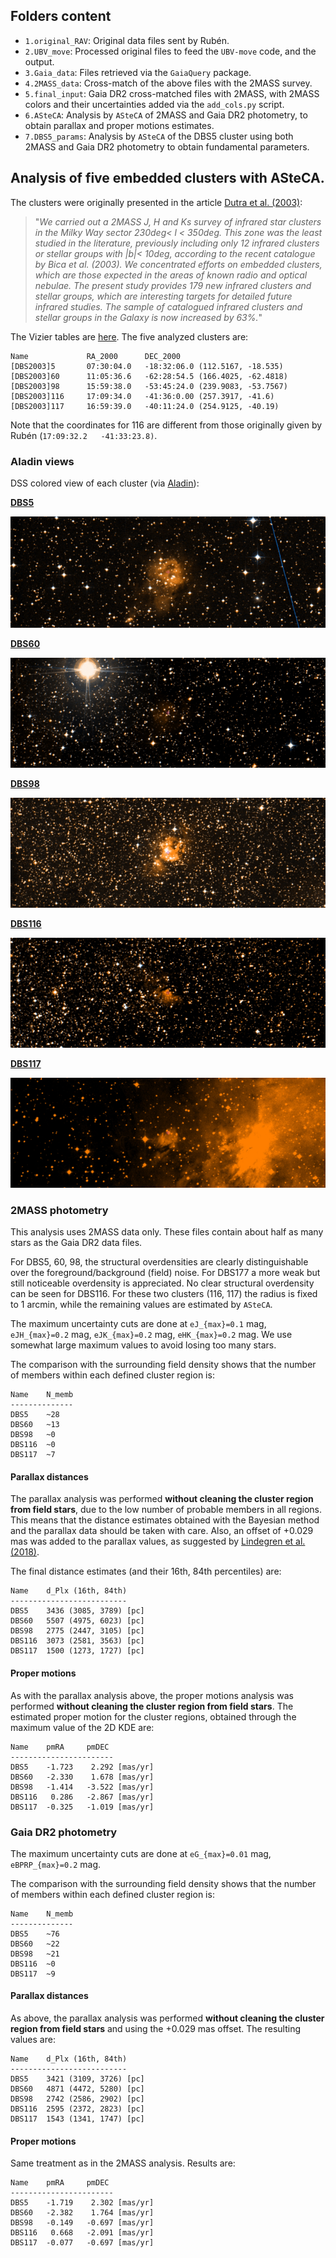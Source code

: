 
## Folders content

* `1.original_RAV`: Original data files sent by Rubén.
* `2.UBV_move`: Processed original files to feed the `UBV-move` code, and
  the output.
* `3.Gaia_data`: Files retrieved via the `GaiaQuery` package.
* `4.2MASS_data`: Cross-match of the above files with the 2MASS survey.
* `5.final_input`: Gaia DR2 cross-matched files with 2MASS, with 2MASS colors
  and their uncertainties added via the `add_cols.py` script.
* `6.ASteCA`: Analysis by `ASteCA` of 2MASS and Gaia DR2 photometry, to obtain
  parallax and proper motions estimates.
* `7.DBS5_params`: Analysis by `ASteCA` of the DBS5 cluster using both 2MASS
  and Gaia DR2 photometry to obtain fundamental parameters.


## Analysis of five embedded clusters with ASteCA.

The clusters were originally presented in the article [Dutra et al. (2003)](https://ui.adsabs.harvard.edu/abs/2003A%26A...400..533D/abstract):

> "*We carried out a 2MASS J, H and Ks survey of infrared star clusters in the Milky Way sector 230deg< l < 350deg. This zone was the least studied in the literature, previously including only 12 infrared clusters or stellar groups with |b|< 10deg, according to the recent catalogue by Bica et al. (2003). We concentrated efforts on embedded clusters, which are those expected in the areas of known radio and optical nebulae. The present study provides 179 new infrared clusters and stellar groups, which are interesting targets for detailed future infrared studies. The sample of catalogued infrared clusters and stellar groups in the Galaxy is now increased by 63%.*"

The Vizier tables are [here](https://ui.adsabs.harvard.edu/abs/2003yCat..34000533D/abstract). The five analyzed clusters are:

```
Name             RA_2000      DEC_2000
[DBS2003]5       07:30:04.0   -18:32:06.0 (112.5167, -18.535)
[DBS2003]60      11:05:36.6   -62:28:54.5 (166.4025, -62.4818)
[DBS2003]98      15:59:38.0   -53:45:24.0 (239.9083, -53.7567)
[DBS2003]116     17:09:34.0   -41:36:0.00 (257.3917, -41.6)
[DBS2003]117     16:59:39.0   -40:11:24.0 (254.9125, -40.19)
```

Note that the coordinates for 116 are different from those originally given by Rubén (`17:09:32.2   -41:33:23.8)`.

### Aladin views

DSS colored view of each cluster (via [Aladin](https://aladin.u-strasbg.fr)):

**[DBS5](http://aladin.unistra.fr/AladinLite/?target=07%2030%204.000-18%2032%206.00&fov=0.42&survey=P%2FDSS2%2Fcolor)**

![](figs/dbs5.png)

**[DBS60](http://aladin.unistra.fr/AladinLite/?target=11%2005%2036.600-62%2028%2054.50&fov=0.42&survey=P%2FDSS2%2Fcolor)**

![](figs/dbs60.png)

**[DBS98](http://aladin.unistra.fr/AladinLite/?target=15%2059%2038.000-53%2045%2024.00&fov=0.42&survey=P%2FDSS2%2Fcolor)**

![](figs/dbs98.png)

**[DBS116](http://aladin.unistra.fr/AladinLite/?target=17%2009%2034.000-41%2036%200.00&fov=0.42&survey=P%2FDSS2%2Fcolor)**

![](figs/dbs116.png)

**[DBS117](http://aladin.unistra.fr/AladinLite/?target=16%2059%2039.000-40%2011%2024.00&fov=0.42&survey=P%2FDSS2%2Fcolor)**

![](figs/dbs117.png)


### 2MASS photometry

This analysis uses 2MASS data only. These files contain about half as many stars as the Gaia DR2 data files.

For DBS5, 60, 98, the structural overdensities are clearly distinguishable over the foreground/background (field) noise. For DBS177 a more weak but still noticeable overdensity is appreciated. No clear structural overdensity can be seen for DBS116. For these two clusters (116, 117) the radius is fixed to 1 arcmin, while the remaining values are estimated by `ASteCA`.

The maximum uncertainty cuts are done at `eJ_{max}=0.1` mag, `eJH_{max}=0.2` mag, `eJK_{max}=0.2` mag, `eHK_{max}=0.2` mag. We use somewhat large maximum values to avoid losing too many stars.

The comparison with the surrounding field density shows that the number of members within each defined cluster region is:

```
Name    N_memb
--------------
DBS5    ~28
DBS60   ~13
DBS98   ~0
DBS116  ~0
DBS117  ~7
```


#### Parallax distances

The parallax analysis was performed **without cleaning the cluster region from field stars**, due to the low number of probable members in all regions. This means that the distance estimates obtained with the Bayesian method and the parallax data should be taken with care. Also, an offset of +0.029 mas was added to the parallax values, as suggested by [Lindegren et al. (2018)](https://www.aanda.org/articles/aa/abs/2018/08/aa32727-18/aa32727-18.html).

The final distance estimates (and their 16th, 84th percentiles) are:

```
Name    d_Plx (16th, 84th)
--------------------------
DBS5    3436 (3085, 3789) [pc]
DBS60   5507 (4975, 6023) [pc]
DBS98   2775 (2447, 3105) [pc]
DBS116  3073 (2581, 3563) [pc]
DBS117  1500 (1273, 1727) [pc]
```

#### Proper motions

As with the parallax analysis above, the proper motions analysis was performed **without cleaning the cluster region from field stars**.
The estimated proper motion for the cluster regions, obtained through the maximum value of the 2D KDE are:

```
Name    pmRA     pmDEC
-----------------------
DBS5    -1.723    2.292 [mas/yr]
DBS60   -2.330    1.678 [mas/yr]
DBS98   -1.414   -3.522 [mas/yr]
DBS116   0.286   -2.867 [mas/yr]
DBS117  -0.325   -1.019 [mas/yr]
```


### Gaia DR2 photometry

The maximum uncertainty cuts are done at `eG_{max}=0.01` mag,
`eBPRP_{max}=0.2` mag.

The comparison with the surrounding field density shows that the number of members within each defined cluster region is:

```
Name    N_memb
--------------
DBS5    ~76
DBS60   ~22
DBS98   ~21
DBS116  ~0
DBS117  ~9
```


#### Parallax distances

As above, the parallax analysis was performed **without cleaning the cluster region from field stars** and using the +0.029 mas offset. The resulting values are:

```
Name    d_Plx (16th, 84th)
--------------------------
DBS5    3421 (3109, 3726) [pc]
DBS60   4871 (4472, 5280) [pc]
DBS98   2742 (2586, 2902) [pc]
DBS116  2595 (2372, 2823) [pc]
DBS117  1543 (1341, 1747) [pc]
```

#### Proper motions

Same treatment as in the 2MASS analysis. Results are:


```
Name    pmRA     pmDEC
-----------------------
DBS5    -1.719    2.302 [mas/yr]
DBS60   -2.382    1.764 [mas/yr]
DBS98   -0.149   -0.697 [mas/yr]
DBS116   0.668   -2.091 [mas/yr]
DBS117  -0.077   -0.697 [mas/yr]
```

